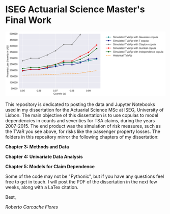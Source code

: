 # ISEG Actuarial Science Master's Final Work

![logo1](assets/pls_tvar.png)


This repository is dedicated to posting the data and Jupyter Notebooks used in my dissertation for the Actuarial Science MSc at ISEG, University of Lisbon. The main objective of this dissertation is to use copulas to model dependencies in counts and severities for TSA claims, during the years 2007-2015. The end product was the simulation of risk measures, such as the TVaR you see above, for risks like the passenger property losses. The folders in this repository mirror the following chapters of my dissertation:

**Chapter 3: Methods and Data**

**Chapter 4: Univariate Data Analysis**

**Chapter 5: Models for Claim Dependence**

Some of the code may not be "Pythonic", but if you have any questions feel free to get in touch. I will post the PDF of the dissertation in the next few weeks, along with a LaTex citation.

Best, 

*Roberto Carcache Flores* 
